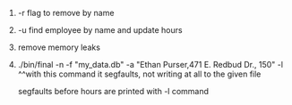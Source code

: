 1. -r flag to remove by name
2. -u find employee by name and update hours

3. remove memory leaks

4. ./bin/final -n -f "my_data.db" -a "Ethan Purser,471 E. Redbud Dr., 150" -l
    ^^with this command it segfaults, not writing at all to the given file

    segfaults before hours are printed with -l command
